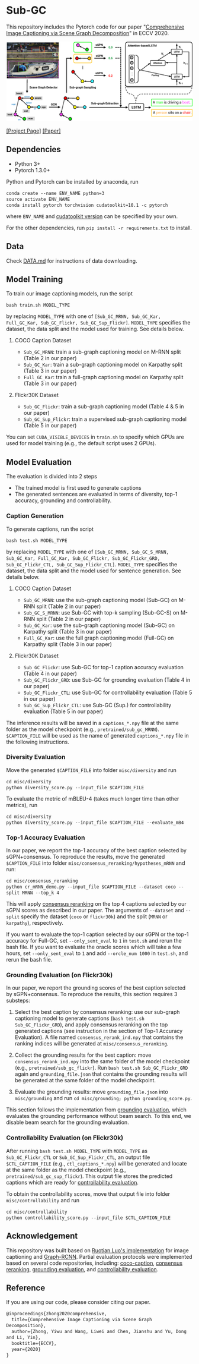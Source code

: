# Sub-GC

This repository includes the Pytorch code for our paper "[Comprehensive Image Captioning via Scene Graph Decomposition](https://arxiv.org/pdf/2007.11731.pdf)" in ECCV 2020.

![](model_overview.png)

[[Project Page]](http://pages.cs.wisc.edu/~yiwuzhong/Sub-GC.html) [[Paper]](https://arxiv.org/pdf/2007.11731.pdf)

## Dependencies
* Python 3+
* Pytorch 1.3.0+

Python and Pytorch can be installed by anaconda, run
```
conda create --name ENV_NAME python=3
source activate ENV_NAME
conda install pytorch torchvision cudatoolkit=10.1 -c pytorch
```
where `ENV_NAME` and [cudatoolkit version](https://pytorch.org/) can be specified by your own.

For the other dependencies, run `pip install -r requirements.txt` to install.

## Data

Check [DATA.md](https://github.com/YiwuZhong/Sub-GC-Draft/blob/master/DATA.md) for instructions of data downloading.

## Model Training

To train our image captioning models, run the script
```
bash train.sh MODEL_TYPE
```
by replacing `MODEL_TYPE` with one of `[Sub_GC_MRNN, Sub_GC_Kar, Full_GC_Kar, Sub_GC_Flickr, Sub_GC_Sup_Flickr]`. `MODEL_TYPE` specifies the dataset, the data split and the model used for training. See details below.

1. COCO Caption Dataset
    * `Sub_GC_MRNN`: train a sub-graph captioning model on M-RNN split (Table 2 in our paper)
    * `Sub_GC_Kar`: train a sub-graph captioning model on Karpathy split (Table 3 in our paper)
    * `Full_GC_Kar`: train a full-graph captioning model on Karpathy split (Table 3 in our paper)

2. Flickr30K Dataset
    * `Sub_GC_Flickr`: train a sub-graph captioning model (Table 4 & 5 in our paper)
    * `Sub_GC_Sup_Flickr`: train a supervised sub-graph captioning model (Table 5 in our paper)

You can set `CUDA_VISIBLE_DEVICES` in `train.sh` to specify which GPUs are used for model training (e.g., the default script uses 2 GPUs).

## Model Evaluation
The evaluation is divided into 2 steps
- The trained model is first used to generate captions
- The generated sentences are evaluated in terms of diversity, top-1 accuracy, grounding and controllability.

### Caption Generation

To generate captions, run the script
```
bash test.sh MODEL_TYPE
```
by replacing `MODEL_TYPE` with one of `[Sub_GC_MRNN, Sub_GC_S_MRNN, Sub_GC_Kar, Full_GC_Kar, Sub_GC_Flickr, Sub_GC_Flickr_GRD, Sub_GC_Flickr_CTL, Sub_GC_Sup_Flickr_CTL]`. `MODEL_TYPE` specifies the dataset, the data split and the model used for sentence generation. See details below.

1. COCO Caption Dataset
    * `Sub_GC_MRNN`: use the sub-graph captioning model (Sub-GC) on M-RNN split (Table 2 in our paper)
    * `Sub_GC_S_MRNN`: use Sub-GC with top-k sampling (Sub-GC-S) on M-RNN split (Table 2 in our paper)
    * `Sub_GC_Kar`: use the sub-graph captioning model (Sub-GC) on Karpathy split (Table 3 in our paper)
    * `Full_GC_Kar`: use the full graph captioning model (Full-GC) on Karpathy split (Table 3 in our paper)

2. Flickr30K Dataset
    * `Sub_GC_Flickr`: use Sub-GC for top-1 caption accuracy evaluation (Table 4 in our paper)
    * `Sub_GC_Flickr_GRD`: use Sub-GC for grounding evaluation (Table 4 in our paper)
    * `Sub_GC_Flickr_CTL`: use Sub-GC for controllability evaluation (Table 5 in our paper)
    * `Sub_GC_Sup_Flickr_CTL`: use Sub-GC (Sup.) for controllability evaluation (Table 5 in our paper)

The inference results will be saved in a `captions_*.npy` file at the same folder as the model checkpoint (e.g., `pretrained/sub_gc_MRNN`). `$CAPTION_FILE` will be used as the name of generated `captions_*.npy` file in the following instructions.

### Diversity Evaluation

Move the generated `$CAPTION_FILE` into folder `misc/diversity` and run
```
cd misc/diversity
python diversity_score.py --input_file $CAPTION_FILE
```
To evaluate the metric of mBLEU-4 (takes much longer time than other metrics), run
```
cd misc/diversity
python diversity_score.py --input_file $CAPTION_FILE --evaluate_mB4
```

### Top-1 Accuracy Evaluation

In our paper, we report the top-1 accuracy of the best caption selected by sGPN+consensus. To reproduce the results, move the generated `$CAPTION_FILE` into folder `misc/consensus_reranking/hypotheses_mRNN` and run:
```
cd misc/consensus_reranking
python cr_mRNN_demo.py --input_file $CAPTION_FILE --dataset coco --split MRNN --top_k 4 
```
This will apply [consensus reranking](https://github.com/mjhucla/mRNN-CR) on the top 4 captions selected by our sGPN scores as described in our paper. The arguments of `--dataset` and `--split` specify the dataset (`coco` or `flickr30k`) and the split (`MRNN` or `karpathy`), respectively.

If you want to evaluate the top-1 caption selected by our sGPN or the top-1 accuracy for Full-GC, set `--only_sent_eval` to `1` in `test.sh` and rerun the bash file. If you want to evaluate the oracle scores which will take a few hours, set `--only_sent_eval` to `1` and add `--orcle_num 1000` in `test.sh`, and rerun the bash file.

### Grounding Evaluation (on Flickr30k)
In our paper, we report the grounding scores of the best caption selected by sGPN+consensus. To reproduce the results, this section requires 3 substeps:

1. Select the best caption by consensus reranking: use our sub-graph captioning model to generate captions (`bash test.sh Sub_GC_Flickr_GRD`), and apply consensus reranking on the top generated captions (see instruction in the section of Top-1 Accuracy Evaluation). A file named `consensus_rerank_ind.npy` that contains the ranking indices will be generated at `misc/consensus_reranking`.

2. Collect the grounding results for the best caption: move `consensus_rerank_ind.npy` into the same folder of the model checkpoint (e.g., `pretrained/sub_gc_flickr`). Run `bash test.sh Sub_GC_Flickr_GRD` again and `grounding_file.json` that contains the grounding results will be generated at the same folder of the model checkpoint.

3. Evaluate the grounding results: move `grounding_file.json` into `misc/grounding` and run `cd misc/grounding; python grounding_score.py`.

This section follows the implementation from [grounding evaluation](https://github.com/facebookresearch/grounded-video-description/tree/flickr_branch), which evaluates the grounding performance without beam search. To this end, we disable beam search for the grounding evaluation.

### Controllability Evaluation (on Flickr30k)
After running `bash test.sh MODEL_TYPE` with `MODEL_TYPE` as `Sub_GC_Flickr_CTL` or `Sub_GC_Sup_Flickr_CTL`, an output file `$CTL_CAPTION_FILE` (e.g., `ctl_captions_*.npy`) will be generated and locate at the same folder as the model checkpoint (e.g., `pretrained/sub_gc_sup_flickr`). This output file stores the predicted captions which are ready for [controllability evaluation](https://github.com/aimagelab/show-control-and-tell).

To obtain the controllability scores, move that output file into folder `misc/controllability` and run
```
cd misc/controllability
python controllability_score.py --input_file $CTL_CAPTION_FILE
```

## Acknowledgement

This repository was built based on [Ruotian Luo's implementation](https://github.com/ruotianluo/self-critical.pytorch/tree/2.5) for image captioning and [Graph-RCNN](https://github.com/jwyang/graph-rcnn.pytorch). Partial evaluation protocols were implemented based on several code repositories, including: [coco-caption](https://github.com/tylin/coco-caption), [consensus reranking](https://github.com/mjhucla/mRNN-CR), [grounding evaluation](https://github.com/facebookresearch/grounded-video-description/tree/flickr_branch), and [controllability evaluation](https://github.com/aimagelab/show-control-and-tell).

## Reference
If you are using our code, please consider citing our paper.
```
@inproceedings{zhong2020comprehensive,
  title={Comprehensive Image Captioning via Scene Graph Decomposition},
  author={Zhong, Yiwu and Wang, Liwei and Chen, Jianshu and Yu, Dong and Li, Yin},
  booktitle={ECCV},
  year={2020}
}
```
